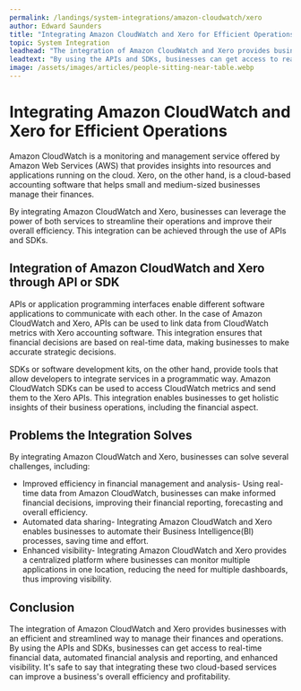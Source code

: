 ```yaml
---
permalink: /landings/system-integrations/amazon-cloudwatch/xero
author: Edward Saunders
title: "Integrating Amazon CloudWatch and Xero for Efficient Operations"
topic: System Integration
leadhead: "The integration of Amazon CloudWatch and Xero provides businesses with an efficient and streamlined way to manage their finances and operations"
leadtext: "By using the APIs and SDKs, businesses can get access to real-time financial data, automated financial analysis and reporting, and enhanced visibility. It's safe to say that integrating these two cloud-based services can improve a business's overall efficiency and profitability."
image: /assets/images/articles/people-sitting-near-table.webp
---
```

<div class="arttext">	<h1>Integrating Amazon CloudWatch and Xero for Efficient Operations</h1>
	<p>Amazon CloudWatch is a monitoring and management service offered by Amazon Web Services (AWS) that provides insights into resources and applications running on the cloud. Xero, on the other hand, is a cloud-based accounting software that helps small and medium-sized businesses manage their finances.</p>
	<p>By integrating Amazon CloudWatch and Xero, businesses can leverage the power of both services to streamline their operations and improve their overall efficiency. This integration can be achieved through the use of APIs and SDKs.</p>
	<h2>Integration of Amazon CloudWatch and Xero through API or SDK</h2>
	<p>APIs or application programming interfaces enable different software applications to communicate with each other. In the case of Amazon CloudWatch and Xero, APIs can be used to link data from CloudWatch metrics with Xero accounting software. This integration ensures that financial decisions are based on real-time data, making businesses to make accurate strategic decisions.</p>
	<p>SDKs or software development kits, on the other hand, provide tools that allow developers to integrate services in a programmatic way. Amazon CloudWatch SDKs can be used to access CloudWatch metrics and send them to the Xero APIs. This integration enables businesses to get holistic insights of their business operations, including the financial aspect.</p>
	<h2>Problems the Integration Solves</h2>
	<p>By integrating Amazon CloudWatch and Xero, businesses can solve several challenges, including:</p>
	<ul>
		<li>Improved efficiency in financial management and analysis- Using real-time data from Amazon CloudWatch, businesses can make informed financial decisions, improving their financial reporting, forecasting and overall efficiency.</li>
		<li>Automated data sharing- Integrating Amazon CloudWatch and Xero enables businesses to automate their Business Intelligence(BI) processes, saving time and effort.</li>
		<li>Enhanced visibility- Integrating Amazon CloudWatch and Xero provides a centralized platform where businesses can monitor multiple applications in one location, reducing the need for multiple dashboards, thus improving visibility.</li>
	</ul>
	<h2>Conclusion</h2>
	<p>The integration of Amazon CloudWatch and Xero provides businesses with an efficient and streamlined way to manage their finances and operations. By using the APIs and SDKs, businesses can get access to real-time financial data, automated financial analysis and reporting, and enhanced visibility. It's safe to say that integrating these two cloud-based services can improve a business's overall efficiency and profitability.</p>
</div>
